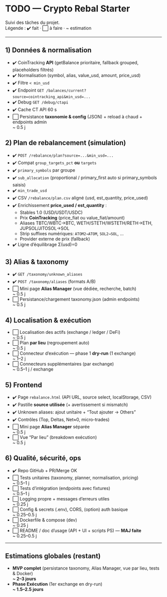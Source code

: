 # TODO — Crypto Rebal Starter

Suivi des tâches du projet.  
Légende : ✔️ fait · ⬜ à faire · ~ estimation

---

## 1) Données & normalisation
- ✔️ CoinTracking **API** (getBalance prioritaire, fallback grouped, placeholders filtrés)
- ✔️ Normalisation (symbol, alias, value_usd, amount, price_usd)
- ✔️ Filtre `< min_usd`
- ✔️ Endpoint `GET /balances/current?source=cointracking_api&min_usd=...`
- ✔️ Debug `GET /debug/ctapi`
- ✔️ Cache CT API 60 s
- ⬜ Persistance **taxonomie & config** (JSON) + reload à chaud + endpoints admin  
  ~ 0.5 j

## 2) Plan de rebalancement (simulation)
- ✔️ `POST /rebalance/plan?source=...&min_usd=...`
- ✔️ Compat `group_targets_pct` **ou** `targets`
- ✔️ `primary_symbols` par groupe
- ✔️ `sub_allocation` (proportional / primary_first auto si primary_symbols saisis)
- ✔️ `min_trade_usd`
- ✔️ CSV `/rebalance/plan.csv` aligné (usd, est_quantity, price_used)
- ✔️ Enrichissement **price_used / est_quantity** :
  - Stables 1.0 (USD/USDT/USDC)
  - Prix **CoinTracking** (price_fiat ou value_fiat/amount)
  - Aliases TBTC/WBTC→BTC, WETH/STETH/WSTETH/RETH→ETH, JUPSOL/JITOSOL→SOL
  - Strip suffixes numériques: `ATOM2→ATOM`, `SOL2→SOL`, …
  - Provider externe de prix (fallback)
- ✔️ Ligne d’équilibrage Σ(usd)=0

## 3) Alias & taxonomy
- ✔️ `GET /taxonomy/unknown_aliases`
- ✔️ `POST /taxonomy/aliases` (formats A/B)
- ⬜ Mini page **Alias Manager** (vue dédiée, recherche, batch)  
  ~ 0.5 j
- ⬜ Persistance/chargement taxonomy.json (admin endpoints)  
  ~ 0.5 j

## 4) Localisation & exécution
- ⬜ Localisation des actifs (exchange / ledger / DeFi)  
  ~ 0.5 j
- ⬜ Plan **par lieu** (regroupement auto)  
  ~ 0.5 j
- ⬜ Connecteur d’exécution — phase 1 **dry-run** (1 exchange)  
  ~ 1–2 j
- ⬜ Connecteurs supplémentaires (par exchange)  
  ~ 0.5–1 j / exchange

## 5) Frontend
- ✔️ Page `rebalance.html` (API URL, source select, localStorage, CSV)
- ✔️ Pastille **source utilisée** (+ avertissement si mismatch)
- ✔️ Unknown aliases: ajout unitaire + “Tout ajouter → Others”
- ✔️ Contrôles (Top, Deltas, Net≈0, micro-trades)
- ⬜ Mini page **Alias Manager** séparée  
  ~ 0.5 j
- ⬜ Vue “Par lieu” (breakdown exécution)  
  ~ 0.5 j

## 6) Qualité, sécurité, ops
- ✔️ Repo GitHub + PR/Merge OK
- ⬜ Tests unitaires (taxonomy, planner, normalisation, pricing)  
  ~ 0.5–1 j
- ⬜ Tests d’intégration (endpoints avec fixtures)  
  ~ 0.5–1 j
- ⬜ Logging propre + messages d’erreurs utiles  
  ~ 0.25 j
- ⬜ Config & secrets (.env), CORS, (option) auth basique  
  ~ 0.25–0.5 j
- ⬜ Dockerfile & compose (dev)  
  ~ 0.25 j
- ⬜ README / doc d’usage (API + UI + scripts PS) — **MAJ faite**  
  ~ 0.25–0.5 j

---

## Estimations globales (restant)
- **MVP complet** (persistance taxonomy, Alias Manager, vue par lieu, tests & Docker)  
  **~ 2–3 jours**
- **Phase Exécution** (1er exchange en dry-run)  
  **~ 1.5–2.5 jours**
